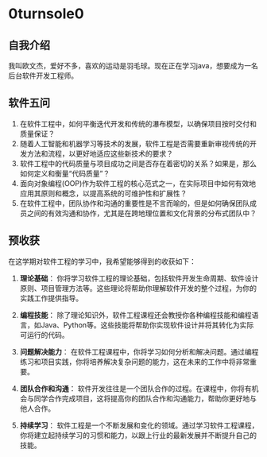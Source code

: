 ﻿# 0turnsole0

## 自我介绍
我叫欧文杰，爱好不多，喜欢的运动是羽毛球。现在正在学习java，想要成为一名后台软件开发工程师。


## 软件五问
1. 在软件工程中，如何平衡迭代开发和传统的瀑布模型，以确保项目按时交付和质量保证？
2. 随着人工智能和机器学习等技术的发展，软件工程是否需要重新审视传统的开发方法和流程，以更好地适应这些新技术的要求？
3. 软件工程中的代码质量与项目成功之间是否存在着密切的关系？如果是，那么如何定义和衡量“代码质量”？
4. 面向对象编程(OOP)作为软件工程的核心范式之一，在实际项目中如何有效地应用其原则和概念，以提高系统的可维护性和扩展性？
5. 在软件工程中，团队协作和沟通的重要性是不言而喻的，但是如何确保团队成员之间的有效沟通和协作，尤其是在跨地理位置和文化背景的分布式团队中？

## 预收获
在这学期对软件工程的学习中，我希望能够得到的收获如下：
1. **理论基础**： 你将学习软件工程的理论基础，包括软件开发生命周期、软件设计原则、项目管理方法等。这些理论将帮助你理解软件开发的整个过程，为你的实践工作提供指导。

3. **编程技能**： 除了理论知识外，软件工程课程还会教授你各种编程技能和编程语言，如Java、Python等。这些技能将帮助你实现软件设计并将其转化为实际可运行的代码。

5. **问题解决能力**： 在软件工程课程中，你将学习如何分析和解决问题。通过编程练习和项目实践，你将培养解决复杂问题的能力，这在未来的工作中将非常重要。

7. **团队合作和沟通**： 软件开发往往是一个团队合作的过程。在课程中，你将有机会与同学合作完成项目，这将提高你的团队合作和沟通能力，帮助你更好地与他人合作。

9. **持续学习**： 软件工程是一个不断发展和变化的领域。通过学习软件工程课程，你将建立起持续学习的习惯和能力，以跟上行业的最新发展并不断提升自己的技能。
